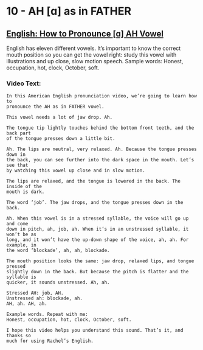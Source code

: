 # 10 - AH [ɑ] as in FATHER

## [English: How to Pronounce [ɑ] AH Vowel](https://rachelsenglish.com/english-pronounce-ah-vowel/)

English has eleven different vowels. It’s important to know the correct mouth
position so you can get the vowel right:  study this vowel with illustrations
and up close, slow motion speech.  Sample words:  Honest, occupation, hot,
clock, October, soft.

### Video Text:
```
In this American English pronunciation video, we’re going to learn how to
pronounce the AH as in FATHER vowel.

This vowel needs a lot of jaw drop. Ah.

The tongue tip lightly touches behind the bottom front teeth, and the back part
of the tongue presses down a little bit.

Ah. The lips are neutral, very relaxed. Ah. Because the tongue presses down in
the back, you can see further into the dark space in the mouth. Let’s see that
by watching this vowel up close and in slow motion.

The lips are relaxed, and the tongue is lowered in the back. The inside of the
mouth is dark.

The word ‘job’. The jaw drops, and the tongue presses down in the back.

Ah. When this vowel is in a stressed syllable, the voice will go up and come
down in pitch, ah, job, ah. When it’s in an unstressed syllable, it won’t be as
long, and it won’t have the up-down shape of the voice, ah, ah. For example, in
the word ‘blockade’, ah, ah, blockade.

The mouth position looks the same: jaw drop, relaxed lips, and tongue pressed
slightly down in the back. But because the pitch is flatter and the syllable is
quicker, it sounds unstressed. Ah, ah.

Stressed AH: job, AH.
Unstressed ah: blockade, ah.
AH, ah. AH, ah.

Example words. Repeat with me:
Honest, occupation, hot, clock, October, soft.

I hope this video helps you understand this sound. That’s it, and thanks so
much for using Rachel’s English.
```
